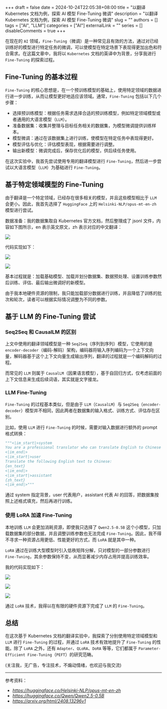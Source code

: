 +++
draft = false
date = 2024-10-24T22:05:38+08:00
title = "以翻译 Kubernetes 文档为例，探索 AI 模型 Fine-Tuning 微调"
description = "以翻译 Kubernetes 文档为例，探索 AI 模型 Fine-Tuning 微调"
slug = ""
authors = []
tags = ["AI", "LLM"]
categories = ["AI"]
externalLink = ""
series = []
disableComments = true
+++

在现在的 `AI` 领域，`Fine-Tuning`（微调）是一种常见且有效的方法，通过对已经训练好的模型进行特定任务的微调，可以使模型在特定场景下表现得更加出色和符合需求。在这篇文章中，我将以 `Kubernetes` 文档的英译中为背景，分享我进行 `Fine-Tuning` 的探索过程。

## Fine-Tuning 的基本过程

`Fine-Tuning` 的核心思想是，在一个预训练模型的基础上，使用特定领域的数据进行进一步训练，从而让模型更好地适应该领域。通常，`Fine-Tuning` 包括以下几个步骤：
- 选择预训练模型：根据任务需求选择合适的预训练模型，例如特定领域模型或者通用的大语言模型（`LLM`）。
- 准备数据集：收集并整理与目标任务相关的数据集，为模型微调提供训练样本。
- 模型微调：通过在该数据集上进行训练，使模型在特定任务中表现得更好。
- 模型评估与优化：评估模型表现，根据需要进行调整。
- 输出新模型：微调完成后，保存优化后的模型，供后续任务使用。

在这次实验中，我首先尝试使用专用的翻译模型进行 `Fine-Tuning`，然后进一步尝试以大语言模型（`LLM`）为基础进行 `Fine-Tuning`。


## 基于特定领域模型的 Fine-Tuning

由于翻译是一个特定领域，已经存在很多相关的模型，并且这些模型相比于 `LLM` 会更小。因此，我首先选择了 `HuggingFace` 上的 `Helsinki-NLP/opus-mt-en-zh` 模型进行尝试。

数据准备：我的数据集取自 Kubernetes 官方文档，然后整理成了 jsonl 文件，内容如下图所示，en 表示英文原文，zh 表示对应的中文翻译：

![](https://raw.githubusercontent.com/RifeWang/images/master/ai/fine-tuning/fine-tuning-dataset.png)


代码实现如下：

![](https://raw.githubusercontent.com/RifeWang/images/master/ai/fine-tuning/fine-tuning-marianmt-code1.png)

![](https://raw.githubusercontent.com/RifeWang/images/master/ai/fine-tuning/fine-tuning-marianmt-code2.png)

基本过程就是：加载基础模型、加载并划分数据集、数据预处理、设置训练参数然后训练、评估、最后输出微调好的新模型。

由于我本地硬件资源的限制，我只能加载部分数据进行训练，并且降低了训练的批次和轮次，读者可以根据实际情况调整为不同的参数。


## 基于 LLM 的 Fine-Tuning 尝试

### Seq2Seq 和 CausalLM 的区别

上文中使用的翻译领域模型是一种 `Seq2Seq`（序列到序列）模型，它使用的是 `encoder-decoder`（编码-解码）架构，编码器将输入序列编码为一个上下文向量，解码器基于这个上下文向量生成输出序列，翻译的过程就是一个编码解码的过程。

而常见的 `LLM` 则属于 `CausalLM`（因果语言模型），基于自回归方式，仅考虑前面的上下文信息来生成后续词语，其实就是文字接龙。

### LLM Fine-Tuning

`Fine-Tuning` 的过程基本类似，但是由于 `LLM`（`CausalLM`）与 `Seq2Seq`（`encoder-decoder`）模型并不相同，因此两者在数据集的输入格式、训练方式、评估存在区别。

比如，使用 `LLM` 进行 `Fine-Tuning` 的时候，需要对输入数据进行额外的 prompt 格式转换：
```python
"""<|im_start|>system
You are a professional translator who can translate English to Chinese accurately while preserving the original formatting and technical terms.
<|im_end|>
<|im_start|>user
Translate the following English text to Chinese:
{en_text}
<|im_end|>
<|im_start|>assistant
{zh_text}
<|im_end|>"""
```
通过 system 指定背景，user 代表用户，assistant 代表 AI 的回答，把数据集按照上述格式填充，然后再进行训练。

### 使用 LoRA 加速 Fine-Tuning

本地训练 `LLM` 会更加消耗资源，即使我只选择了 `Qwen2.5-0.5B` 这个小模型，只加载数据集的部分数据，并且调整训练参数也无法完成 `Fine-Tuning`。因此，我不得不寻求一种资源占用更低、性能更好的方式，而 `LoRA` 就是其中一种。

`LoRA` 通过在训练大型模型时引入低秩矩阵分解，只对模型的一部分参数进行 `Fine-Tuning`，其余参数保持不变，从而显著减少内存占用并提高训练效率。

我的代码实现如下：

![](https://raw.githubusercontent.com/RifeWang/images/master/ai/fine-tuning/fine-tuning-llm-lora-code1.png)

![](https://raw.githubusercontent.com/RifeWang/images/master/ai/fine-tuning/fine-tuning-llm-lora-code2.png)

![](https://raw.githubusercontent.com/RifeWang/images/master/ai/fine-tuning/fine-tuning-llm-lora-code3.png)

通过 `LoRA` 技术，我得以在有限的硬件资源下完成了 `LLM` 的 `Fine-Tuning`。


## 总结

在这次基于 Kubernetes 文档的翻译实验中，我探索了分别使用特定领域模型和 `LLM` 进行 `Fine-Tuning` 的过程，并通过 `LoRA` 技术有效地提升了 `Fine-Tuning` 的性能。除了 `LoRA` 之外，还有 `Adapter`、`QLoRA`、`DoRA` 等等，它们都属于 `Parameter-Efficient Fine-Tuning`（`PEFT`）的研究范畴。


(关注我，无广告，专注技术，不煽动情绪，也欢迎与我交流)

---

参考资料：

- *https://huggingface.co/Helsinki-NLP/opus-mt-en-zh*
- *https://huggingface.co/Qwen/Qwen2.5-0.5B*
- *https://arxiv.org/html/2408.13296v1*